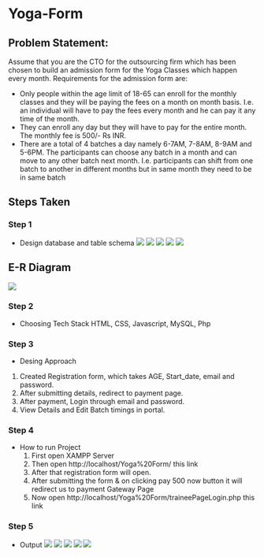 # Yoga-Form
## Problem Statement:
Assume that you are the CTO for the outsourcing firm which has been chosen to build an
admission form for the Yoga Classes which happen every month.
Requirements for the admission form are:
- Only people within the age limit of 18-65 can enroll for the monthly classes and they will
be paying the fees on a month on month basis. I.e. an individual will have to pay the fees
every month and he can pay it any time of the month.
- They can enroll any day but they will have to pay for the entire month. The monthly fee is
500/- Rs INR.
- There are a total of 4 batches a day namely 6-7AM, 7-8AM, 8-9AM and 5-6PM. The
participants can choose any batch in a month and can move to any other batch next
month. I.e. participants can shift from one batch to another in different months but in
same month they need to be in same batch

## Steps Taken
### Step 1
- Design database and table schema
![](https://github.com/anant2003/Yoga-Form/blob/main/images/yoga_firm_schema_page-0001.jpg)
![](https://github.com/anant2003/Yoga-Form/blob/main/images/yoga_firm_schema_page-0002.jpg)
![](https://github.com/anant2003/Yoga-Form/blob/main/images/yoga_firm_schema_page-0003.jpg)
![](https://github.com/anant2003/Yoga-Form/blob/main/images/yoga_firm_schema_page-0004.jpg)
![](https://github.com/anant2003/Yoga-Form/blob/main/images/yoga_firm_schema_page-0005.jpg)

## E-R Diagram
![](https://github.com/anant2003/Yoga-Form/blob/main/images/er.jpg)

### Step 2
- Choosing Tech Stack
HTML, CSS, Javascript, MySQL, Php

### Step 3
- Desing Approach
1. Created Registration form, which takes AGE, Start_date, email and password.
2. After submitting details, redirect to payment page.
3. After payment, Login through email and password.
4. View Details and Edit Batch timings in portal.

### Step 4
- How to run Project
  1. First open XAMPP Server
  2. Then open http://localhost/Yoga%20Form/ this link
  3. After that registration form will open.
  4. After submitting the form & on clicking pay 500 now button it will redirect us to payment Gateway Page
  5. Now open http://localhost/Yoga%20Form/traineePageLogin.php this link
 
### Step 5
- Output
![](https://github.com/anant2003/Yoga-Form/blob/main/images/Screenshot%20(24).png)
![](https://github.com/anant2003/Yoga-Form/blob/main/images/Screenshot%20(25).png)
![](https://github.com/anant2003/Yoga-Form/blob/main/images/Screenshot%20(26).png)
![](https://github.com/anant2003/Yoga-Form/blob/main/images/Screenshot%20(27).png)
![](https://github.com/anant2003/Yoga-Form/blob/main/images/Screenshot%20(28).png)

  
